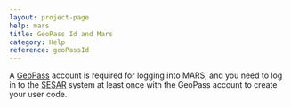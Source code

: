 ```yaml
---
layout: project-page
help: mars
title: GeoPass Id and Mars
category: Help
reference: geoPassId
---
```

A [GeoPass](https://geopass.iedadata.org/josso/) account is required for logging into MARS, and you need to log in to the [SESAR](https://app.geosamples.org/) system at least once with the GeoPass account to create your user code.

